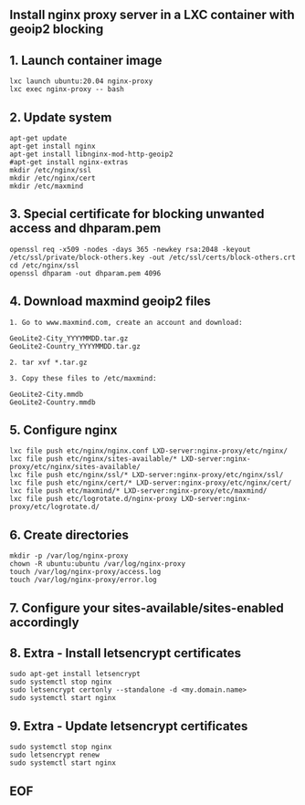 ## Install nginx proxy server in a LXC container with geoip2 blocking

## 1. Launch container image

	lxc launch ubuntu:20.04 nginx-proxy
	lxc exec nginx-proxy -- bash

## 2. Update system

	apt-get update
	apt-get install nginx
	apt-get install libnginx-mod-http-geoip2
	#apt-get install nginx-extras
	mkdir /etc/nginx/ssl
	mkdir /etc/nginx/cert
	mkdir /etc/maxmind

## 3. Special certificate for blocking unwanted access and dhparam.pem

	openssl req -x509 -nodes -days 365 -newkey rsa:2048 -keyout /etc/ssl/private/block-others.key -out /etc/ssl/certs/block-others.crt
	cd /etc/nginx/ssl	
	openssl dhparam -out dhparam.pem 4096

## 4. Download maxmind geoip2 files

	1. Go to www.maxmind.com, create an account and download: 

	GeoLite2-City_YYYYMMDD.tar.gz
	GeoLite2-Country_YYYYMMDD.tar.gz

	2. tar xvf *.tar.gz

	3. Copy these files to /etc/maxmind:

	GeoLite2-City.mmdb
	GeoLite2-Country.mmdb

## 5. Configure nginx

	lxc file push etc/nginx/nginx.conf LXD-server:nginx-proxy/etc/nginx/
	lxc file push etc/nginx/sites-available/* LXD-server:nginx-proxy/etc/nginx/sites-available/
	lxc file push etc/nginx/ssl/* LXD-server:nginx-proxy/etc/nginx/ssl/
	lxc file push etc/nginx/cert/* LXD-server:nginx-proxy/etc/nginx/cert/
	lxc file push etc/maxmind/* LXD-server:nginx-proxy/etc/maxmind/
	lxc file push etc/logrotate.d/nginx-proxy LXD-server:nginx-proxy/etc/logrotate.d/

## 6. Create directories 

	mkdir -p /var/log/nginx-proxy
	chown -R ubuntu:ubuntu /var/log/nginx-proxy
	touch /var/log/nginx-proxy/access.log
	touch /var/log/nginx-proxy/error.log

## 7. Configure your sites-available/sites-enabled accordingly

## 8. Extra - Install letsencrypt certificates

	sudo apt-get install letsencrypt
	sudo systemctl stop nginx
	sudo letsencrypt certonly --standalone -d <my.domain.name>
	sudo systemctl start nginx

## 9. Extra - Update letsencrypt certificates

	sudo systemctl stop nginx
	sudo letsencrypt renew
	sudo systemctl start nginx

## EOF

